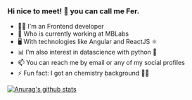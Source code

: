 ### Hi nice to meet! 👋 you can call me Fer.


- 👨‍💻 I'm an Frontend developer
- 🚀 Who is currently working at MBLabs 
- 🖥 With technologies like Angular and ReactJS ⚛
- 📊 I’m also interest in datascience with python 🐍
- 📫 You can reach me by email or any of my social profiles
- ⚡ Fun fact: I got an chemistry background 👨‍🔬

[![Anurag's github stats](https://github-readme-stats.vercel.app/api?username=fernandobelotto)](https://github.com/fernandobelotto)
